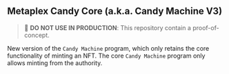 ## Metaplex Candy Core (a.k.a. Candy Machine V3)

> 🛑 **DO NOT USE IN PRODUCTION**: This repository contain a proof-of-concept.

New version of the `Candy Machine` program, which only retains the core functionality of minting an NFT. The core `Candy Machine` program only allows minting from the authority.